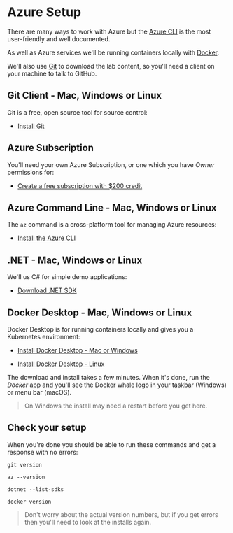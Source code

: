 # Azure Setup

There are many ways to work with Azure but the [Azure CLI](https://learn.microsoft.com/en-us/cli/azure/what-is-azure-cli) is the most user-friendly and well documented.

As well as Azure services we'll be running containers locally with [Docker](https://www.docker.com/).

We'll also use [Git](https://git-scm.com) to download the lab content, so you'll need a client on your machine to talk to GitHub.

## Git Client - Mac, Windows or Linux

Git is a free, open source tool for source control:

- [Install Git](https://git-scm.com/downloads)

## Azure Subscription

You'll need your own Azure Subscription, or one which you have _Owner_ permissions for:

- [Create a free subscription with $200 credit](https://azure.microsoft.com/en-gb/free/)

## Azure Command Line - Mac, Windows or Linux

The `az` command is a cross-platform tool for managing Azure resources:

- [Install the Azure CLI](https://docs.microsoft.com/en-us/cli/azure/install-azure-cli)

## .NET - Mac, Windows or Linux

We'll us C# for simple demo applications:

- [Download .NET SDK](https://dotnet.microsoft.com/en-us/download)

## Docker Desktop - Mac, Windows or Linux

Docker Desktop is for running containers locally and gives you a Kubernetes environment:

- [Install Docker Desktop - Mac or Windows](https://www.docker.com/products/docker-desktop/)

- [Install Docker Desktop - Linux ](https://docs.docker.com/desktop/setup/install/linux/)

The download and install takes a few minutes. When it's done, run the _Docker_ app and you'll see the Docker whale logo in your taskbar (Windows) or menu bar (macOS).

> On Windows the install may need a restart before you get here.

## Check your setup

When you're done you should be able to run these commands and get a response with no errors:

```
git version

az --version

dotnet --list-sdks

docker version
```

> Don't worry about the actual version numbers, but if you get errors then you'll need to look at the installs again.